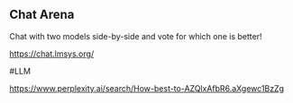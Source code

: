 
## Chat Arena 

Chat with two models side-by-side and vote for which one is better!

https://chat.lmsys.org/


#LLM

https://www.perplexity.ai/search/How-best-to-AZQlxAfbR6.aXgewc1BzZg


